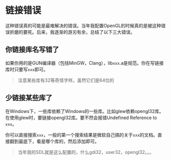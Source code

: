 # 链接错误

这种错误真的可能是最难解决的错误。当年我配置OpenGL的时候真的是被这种错误折磨的要死。后来，我逐渐的游刃有余，总结了以下三大错误。

## 你链接库名写错了

如果你用的是GUN编译器（包括MinGW，Clang），lib`xxx`.a是规范。你在写链接库时只要写`xxx`即可。

>注意某些库有32等奇怪字样。虽然它们是64位的

## 少链接某些库了

在Windows下，一些库依赖了Windows的一些库。比如glew依赖opengl32库。在使用glew时，要链接opengl32库。要不然会报错Undefined Reference to `xxx`。

你可以直接搜索`xxx`，一般的第一个搜索结果是微软自己搞的关于`xxx`的文档。直接翻到最底下，看是哪个库的，然后添加即可。

>当年我的SDL就是这么配置的，什么gdi32，user32，opengl32。。。